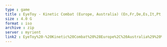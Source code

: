 ```yaml
---
type : game
title : EyeToy - Kinetic Combat (Europe, Australia) (En,Fr,De,Es,It,Pt,No)
size : 4.0 G
format : iso
archive : zip
server : myrient
link2 : EyeToy%20-%20Kinetic%20Combat%20%28Europe%2C%20Australia%29%20%28En%2CFr%2CDe%2CEs%2CIt%2CPt%2CNo%29
---
```

